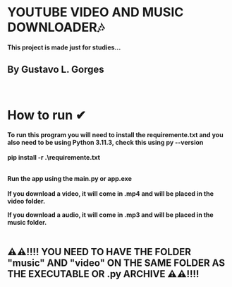 <h1><b>YOUTUBE VIDEO AND MUSIC DOWNLOADER🎶<b></h1>

This project is made just for studies...

<h2><b>By Gustavo L. Gorges<b></h2>

<br>

<h1>How to run ✔</h1>

To run this program you will need to install the requiremente.txt and you also need to be using Python 3.11.3, check this using py --version<br><br>
pip install -r .\requiremente.txt

<br>
Run the app using the main.py or app.exe
<br><br>
If you download a video, it will come in .mp4 and will be placed in the video folder.

If you download a audio, it will come in .mp3 and will be placed in the music folder.
<br><br>

<h2><b>⚠⚠‼‼ YOU NEED TO HAVE THE FOLDER "music" AND "video" ON THE SAME FOLDER AS THE EXECUTABLE OR .py ARCHIVE ⚠⚠‼‼<b><h2>